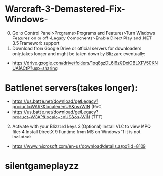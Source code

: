 # Warcraft-3-Demastered-Fix-Windows-
0. Go to Control Panel>Programs>Programs and Features>Turn Windows Features on or off>Legacy Components>Enable Direct Play and .NET 3.5 Framework support
1. Download from Google Drive or official servers for downloaders only,takes longer and might be taken down by Blizzard eventually: 
* https://drive.google.com/drive/folders/1pq8gzDL6l6zQDxiOBLXPV50KNUA1ACtP?usp=sharing
# Battlenet servers(takes longer):
* https://us.battle.net/download/getLegacy?product=WAR3&locale=enUS&os=WIN (RoC)
* https://us.battle.net/download/getLegacy?product=W3XP&locale=enUS&os=WIN (TFT)
2. Activate with your Blizzard keys 
3.(Optional) Install VLC to view MPQ files
4.Install DirectX 9 Runtime from MS on Windows 11 it is not included:
* https://www.microsoft.com/en-us/download/details.aspx?id=8109
# silentgameplayzz
